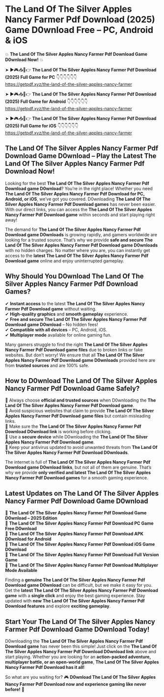 # The Land Of The Silver Apples Nancy Farmer Pdf Download (2025) Game D0wnload Free – PC, Android & iOS

💥 **The Land Of The Silver Apples Nancy Farmer Pdf Download Game D0wnload Now!** 💥  

➤ ►🎮📥📱👉 **The Land Of The Silver Apples Nancy Farmer Pdf Download (2025) Full Game for PC** 👇👇👇👇👇👇  
https://getpdf.xyz/the-land-of-the-silver-apples-nancy-farmer  

➤ ►🎮📥📱👉 **The Land Of The Silver Apples Nancy Farmer Pdf Download (2025) Full Game for Android** 👇👇👇👇👇👇  
https://getpdf.xyz/the-land-of-the-silver-apples-nancy-farmer  

➤ ►🎮📥📱👉 **The Land Of The Silver Apples Nancy Farmer Pdf Download (2025) Full Game for iOS** 👇👇👇👇👇👇  
https://getpdf.xyz/the-land-of-the-silver-apples-nancy-farmer  

## The Land Of The Silver Apples Nancy Farmer Pdf Download Game D0wnload – Play the Latest The Land Of The Silver Apples Nancy Farmer Pdf Download Now!

Looking for the best **The Land Of The Silver Apples Nancy Farmer Pdf Download game D0wnload**? You’re in the right place! Whether you need **The Land Of The Silver Apples Nancy Farmer Pdf Download for PC, Android, or iOS**, we’ve got you covered. D0wnloading **The Land Of The Silver Apples Nancy Farmer Pdf Download games** has never been easier. With our direct links, you can access the **The Land Of The Silver Apples Nancy Farmer Pdf Download game** within seconds and start playing right away!  

The demand for **The Land Of The Silver Apples Nancy Farmer Pdf Download game D0wnloads** is growing rapidly, and gamers worldwide are looking for a trusted source. That’s why we provide **safe and secure The Land Of The Silver Apples Nancy Farmer Pdf Download game D0wnloads** with no hidden charges. No matter where you are, you can instantly get access to the **latest The Land Of The Silver Apples Nancy Farmer Pdf Download game** online and enjoy uninterrupted gameplay.  

## **Why Should You D0wnload The Land Of The Silver Apples Nancy Farmer Pdf Download Games?**  

✔ **Instant access** to the latest **The Land Of The Silver Apples Nancy Farmer Pdf Download game** without waiting.  
✔ **High-quality graphics** and **smooth gameplay** experience.  
✔ **Free and secure The Land Of The Silver Apples Nancy Farmer Pdf Download game D0wnload** – No hidden fees!  
✔ **Compatible with all devices** – PC, Android, iOS.  
✔ **Multiplayer mode** available for online gaming fun.  

Many gamers struggle to find the right **The Land Of The Silver Apples Nancy Farmer Pdf Download game files** due to broken links or fake websites. But don’t worry! We ensure that all **The Land Of The Silver Apples Nancy Farmer Pdf Download game D0wnloads** provided here are from **trusted sources** and are 100% safe.  

## **How to D0wnload The Land Of The Silver Apples Nancy Farmer Pdf Download Game Safely?**  

📌 Always choose **official and trusted sources** when D0wnloading the **The Land Of The Silver Apples Nancy Farmer Pdf Download game**.  
📌 Avoid suspicious websites that claim to provide **The Land Of The Silver Apples Nancy Farmer Pdf Download game files** but contain misleading links.  
📌 Make sure the **The Land Of The Silver Apples Nancy Farmer Pdf Download D0wnload link** is working before clicking.  
📌 Use a **secure device** while D0wnloading the **The Land Of The Silver Apples Nancy Farmer Pdf Download game**.  
📌 Keep your antivirus updated to avoid unwanted threats from **The Land Of The Silver Apples Nancy Farmer Pdf Download D0wnloads**.  

The internet is full of **The Land Of The Silver Apples Nancy Farmer Pdf Download game D0wnload links**, but not all of them are genuine. That’s why we provide **only verified and latest The Land Of The Silver Apples Nancy Farmer Pdf Download games** for a smooth gaming experience.  

## **Latest Updates on The Land Of The Silver Apples Nancy Farmer Pdf Download Game D0wnload**  

🔹 **The Land Of The Silver Apples Nancy Farmer Pdf Download Game D0wnload – 2025 Edition**  
🔹 **The Land Of The Silver Apples Nancy Farmer Pdf Download PC Game Free D0wnload**  
🔹 **The Land Of The Silver Apples Nancy Farmer Pdf Download APK D0wnload for Android**  
🔹 **The Land Of The Silver Apples Nancy Farmer Pdf Download iOS Game D0wnload**  
🔹 **The Land Of The Silver Apples Nancy Farmer Pdf Download Full Version Game**  
🔹 **The Land Of The Silver Apples Nancy Farmer Pdf Download Multiplayer Mode Available**  

Finding a **genuine The Land Of The Silver Apples Nancy Farmer Pdf Download game D0wnload** can be difficult, but we make it easy for you. Get the **latest The Land Of The Silver Apples Nancy Farmer Pdf Download game** with a **single click** and enjoy the best gaming experience. Stay updated with **new The Land Of The Silver Apples Nancy Farmer Pdf Download features** and explore **exciting gameplay**.  

## **Start Your The Land Of The Silver Apples Nancy Farmer Pdf Download Game D0wnload Today!**  

D0wnloading the **The Land Of The Silver Apples Nancy Farmer Pdf Download game** has never been this simple! Just click on the **The Land Of The Silver Apples Nancy Farmer Pdf Download D0wnload link** above and start playing. Whether you are looking for an **action-packed adventure, multiplayer battle, or an open-world game**, **The Land Of The Silver Apples Nancy Farmer Pdf Download has it all!**  

So what are you waiting for? 🎮 **D0wnload The Land Of The Silver Apples Nancy Farmer Pdf Download now and experience gaming like never before!** 🚀  